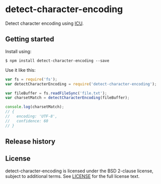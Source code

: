 # detect-character-encoding

Detect character encoding using [ICU](http://site.icu-project.org).

## Getting started

Install using:

```shell
$ npm install detect-character-encoding --save
```

Use it like this:

```js
var fs = require('fs');
var detectCharacterEncoding = require('detect-character-encoding');

var fileBuffer = fs.readFileSync('file.txt');
var charsetMatch = detectCharacterEncoding(fileBuffer);

console.log(charsetMatch);
// {
//   encoding: 'UTF-8',
//   confidence: 60
// }
```

## Release history

## License

detect-character-encoding is licensed under the BSD 2-clause license, subject to additional terms. See [LICENSE](./LICENSE) for the full license text.
